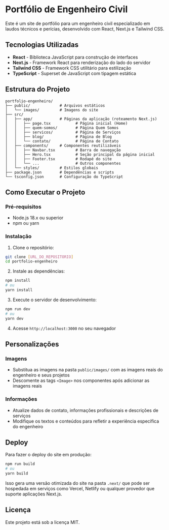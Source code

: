 # Portfólio de Engenheiro Civil

Este é um site de portfólio para um engenheiro civil especializado em laudos técnicos e perícias, desenvolvido com React, Next.js e Tailwind CSS.

## Tecnologias Utilizadas

- **React** - Biblioteca JavaScript para construção de interfaces
- **Next.js** - Framework React para renderização do lado do servidor
- **Tailwind CSS** - Framework CSS utilitário para estilização
- **TypeScript** - Superset de JavaScript com tipagem estática

## Estrutura do Projeto

```
portfolio-engenheiro/
├── public/             # Arquivos estáticos
│   └── images/         # Imagens do site
├── src/
│   ├── app/            # Páginas da aplicação (roteamento Next.js)
│   │   ├── page.tsx           # Página inicial (Home)
│   │   ├── quem-somos/        # Página Quem Somos
│   │   ├── servicos/          # Página de Serviços
│   │   ├── blog/              # Página de Blog
│   │   └── contato/           # Página de Contato
│   ├── components/     # Componentes reutilizáveis
│   │   ├── Navbar.tsx         # Barra de navegação
│   │   ├── Hero.tsx           # Seção principal da página inicial
│   │   ├── Footer.tsx         # Rodapé do site
│   │   └── ...                # Outros componentes
│   └── styles/         # Estilos globais
├── package.json        # Dependências e scripts
└── tsconfig.json       # Configuração do TypeScript
```

## Como Executar o Projeto

### Pré-requisitos

- Node.js 18.x ou superior
- npm ou yarn

### Instalação

1. Clone o repositório:
```bash
git clone [URL_DO_REPOSITORIO]
cd portfolio-engenheiro
```

2. Instale as dependências:
```bash
npm install
# ou
yarn install
```

3. Execute o servidor de desenvolvimento:
```bash
npm run dev
# ou
yarn dev
```

4. Acesse `http://localhost:3000` no seu navegador

## Personalizações

### Imagens
- Substitua as imagens na pasta `public/images/` com as imagens reais do engenheiro e seus projetos
- Descomente as tags `<Image>` nos componentes após adicionar as imagens reais

### Informações
- Atualize dados de contato, informações profissionais e descrições de serviços
- Modifique os textos e conteúdos para refletir a experiência específica do engenheiro

## Deploy

Para fazer o deploy do site em produção:

```bash
npm run build
# ou
yarn build
```

Isso gera uma versão otimizada do site na pasta `.next/` que pode ser hospedada em serviços como Vercel, Netlify ou qualquer provedor que suporte aplicações Next.js.

## Licença

Este projeto está sob a licença MIT.
